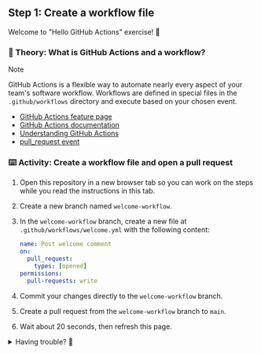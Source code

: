 ## Step 1: Create a workflow file

Welcome to "Hello GitHub Actions" exercise! :wave:

### 📖 Theory: What is GitHub Actions and a workflow?

> [!NOTE]
> GitHub Actions is a flexible way to automate nearly every aspect of your team's software workflow. Workflows are defined in special files in the `.github/workflows` directory and execute based on your chosen event.

- [GitHub Actions feature page](https://github.com/features/actions)
- [GitHub Actions documentation](https://docs.github.com/actions)
- [Understanding GitHub Actions](https://docs.github.com/en/actions/learn-github-actions/understanding-github-actions)
- [pull_request event](https://docs.github.com/en/developers/webhooks-and-events/webhooks/webhook-events-and-payloads#pull_request)

### ⌨️ Activity: Create a workflow file and open a pull request

1. Open this repository in a new browser tab so you can work on the steps while you read the instructions in this tab.
1. Create a new branch named `welcome-workflow`.
1. In the `welcome-workflow` branch, create a new file at `.github/workflows/welcome.yml` with the following content:

   ```yaml
   name: Post welcome comment
   on:
     pull_request:
       types: [opened]
   permissions:
     pull-requests: write
   ```

1. Commit your changes directly to the `welcome-workflow` branch.
1. Create a pull request from the `welcome-workflow` branch to `main`.
1. Wait about 20 seconds, then refresh this page.

<details>
<summary>Having trouble? 🤷</summary><br/>

- Make sure you are on the `welcome-workflow` branch when creating the workflow file.
- Double-check the file path and YAML indentation.

</details>
